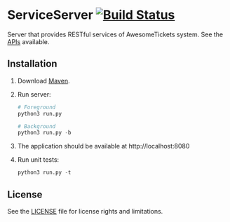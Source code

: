 # ServiceServer [![Build Status](https://travis-ci.org/AwesomeTickets/ServiceServer.svg?branch=master)](https://travis-ci.org/AwesomeTickets/ServiceServer)

Server that provides RESTful services of AwesomeTickets system. See the [APIs](https://github.com/AwesomeTickets/Dashboard/blob/master/doc/api.md) available.

## Installation

1. Download [Maven](http://maven.apache.org/download.cgi).

2. Run server:

    ```python
    # Foreground
    python3 run.py

    # Background
    python3 run.py -b
    ```

3. The application should be available at http://localhost:8080

4. Run unit tests:

    ```python
    python3 run.py -t
    ```

## License

See the [LICENSE](./LICENSE) file for license rights and limitations.